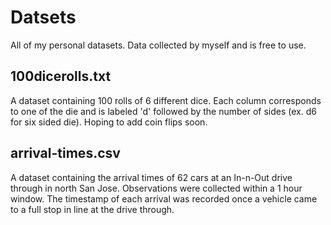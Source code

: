 # Datsets
All of my personal datasets. Data collected by myself and is free to use. 

## 100dicerolls.txt
A dataset containing 100 rolls of 6 different dice. Each column corresponds to one of the die and is labeled 'd' followed by the number
of sides (ex. d6 for six sided die). Hoping to add coin flips soon.  

## arrival-times.csv
A dataset containing the arrival times of 62 cars at an In-n-Out drive through in north San Jose. Observations were collected within a
1 hour window. The timestamp of each arrival was recorded once a vehicle came to a full stop in line at the drive through. 
